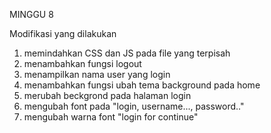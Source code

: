 MINGGU 8

Modifikasi yang dilakukan
1. memindahkan CSS dan JS pada file yang terpisah 
2. menambahkan fungsi logout
3. menampilkan nama user yang login
4. menambahkan fungsi ubah tema background pada home
5. merubah beckgrond pada halaman login
6. mengubah font pada "login, username..., password.."
7. mengubah warna font "login for continue"

